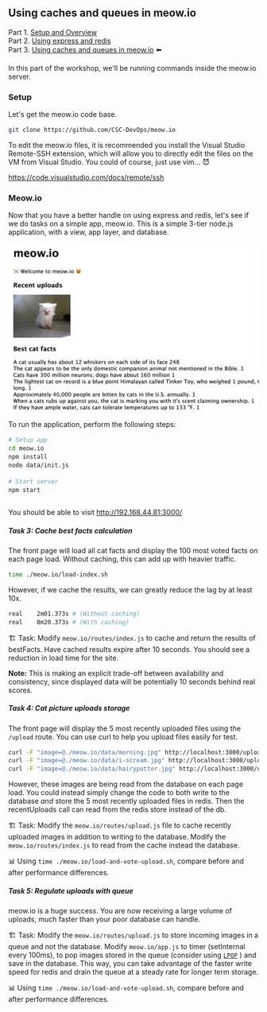<!--
targets:
    - type: bakerx
      name: meow.io
-->

## Using caches and queues in meow.io

Part 1. [Setup and Overview](README.md)    
Part 2. [Using express and redis](Basics.md)     
Part 3. [Using caches and queues in meow.io](Meow.md) ⬅️   

In this part of the workshop, we'll be running commands inside the meow.io server.

### Setup

Let's get the meow.io code base.

``` bash | {type: 'command', failed_when: 'exitCode!=0'}
git clone https://github.com/CSC-DevOps/meow.io
```

To edit the meow.io files, it is recommended you install the Visual Studio Remote-SSH extension, which will allow you to directly edit the files on the VM from Visual Studio. You could of course, just use vim... 😈

https://code.visualstudio.com/docs/remote/ssh

### Meow.io

Now that you have a better handle on using express and redis, let's see if we do tasks on a simple app, meow.io.
This is a simple 3-tier node.js application, with a view, app layer, and database.

![meow.io](./img/meow.io.png)

To run the application, perform the following steps:

```bash
# Setup app
cd meow.io
npm install 
node data/init.js

# Start server
npm start
```

```bash | {type: 'terminal', 'background-color': '#7e050d'}
```


You should be able to visit http://192.168.44.81:3000/

##### Task 3: Cache best facts calculation

The front page will load all cat facts and display the 100 most voted facts on each page load. Without caching, this can add up with heavier traffic.

```bash | {type: 'command'}
time ./meow.io/load-index.sh 
```

However, if we cache the results, we can greatly reduce the lag by at least 10x.

```bash
real	2m01.373s # (Without caching)
real	0m20.373s # (With caching)
```

🏗️ Task: Modify `meow.io/routes/index.js` to cache and return the results of bestFacts. Have cached results expire after 10 seconds. You should see a reduction in load time for the site. 

**Note:** This is making an explicit trade-off between availability and consistency, since displayed data will be potentially 10 seconds behind real scores.

##### Task 4: Cat picture uploads storage
 
The front page will display the 5 most recently uploaded files using the `/upload` route. You can use curl to help you upload files easily for test.

```bash | {type: 'command'}
curl -F "image=@./meow.io/data/morning.jpg" http://localhost:3000/upload
curl -F "image=@./meow.io/data/i-scream.jpg" http://localhost:3000/upload
curl -F "image=@./meow.io/data/hairypotter.jpg" http://localhost:3000/upload
```

However, these images are being read from the database on each page load. You could instead simply change the code to both write to the database *and* store the 5 most recently uploaded files in redis. Then the recentUploads call can read from the redis store instead of the db.

🏗️ Task: Modify the `meow.io/routes/upload.js` file to cache recently uploaded images in addition to writing to the database. Modify the `meow.io/routes/index.js` to read from the cache instead the database.

📊 Using `time ./meow.io/load-and-vote-upload.sh`, compare before and after performance differences.

##### Task 5: Regulate uploads with queue

meow.io is a huge success. You are now receiving a large volume of uploads, much faster than your poor database can handle.

🏗️ Task: Modify the `meow.io/routes/upload.js` to store incoming images in a queue and not the database. Modify `meow.io/app.js` to timer (setInternal every 100ms), to pop images stored in the queue (consider using  [`LPOP`](https://redis.io/commands/lpop) ) and save in the database. This way, you can take advantage of the faster write speed for redis and drain the queue at a steady rate for longer term storage.

📊 Using `time ./meow.io/load-and-vote-upload.sh`, compare before and after performance differences.

```bash | {type: 'terminal', 'background-color': '#7e050d'}
```